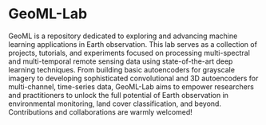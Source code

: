 # GeoML-Lab
GeoML is a repository dedicated to exploring and advancing machine learning applications in Earth observation.
This lab serves as a collection of projects, tutorials, and experiments focused on processing multi-spectral and 
multi-temporal remote sensing data using state-of-the-art deep learning techniques. From building basic autoencoders 
for grayscale imagery to developing sophisticated convolutional and 3D autoencoders for multi-channel, time-series data, 
GeoML-Lab aims to empower researchers and practitioners to unlock the full potential of Earth observation in environmental 
monitoring, land cover classification, and beyond. Contributions and collaborations are warmly welcomed!
